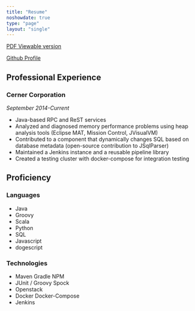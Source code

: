 ```yaml
---
title: "Resume"
noshowdate: true
type: "page"
layout: "single"
---
```


[PDF Viewable version](/resume/CV_Jan_Monterrubio.pdf)

[Github Profile](https://github.com/AnEmortalKid)

## Professional Experience

### Cerner Corporation

_September 2014-Current_

* Java-based RPC and ReST services
* Analyzed and diagnosed memory performance problems using heap analysis tools (Eclipse MAT, Mission Control, JVisualVM)
* Contributed to a component that dynamically changes SQL based on database metadata (open-source contribution to JSqlParser)
* Maintained a Jenkins instance and a reusable pipeline library
* Created a testing cluster with docker-compose for integration testing

## Proficiency

### Languages

* Java
* Groovy
* Scala
* Python
* SQL
* Javascript
* dogescript

### Technologies

* Maven Gradle NPM
* JUnit / Groovy Spock
* Openstack 
* Docker Docker-Compose
* Jenkins
